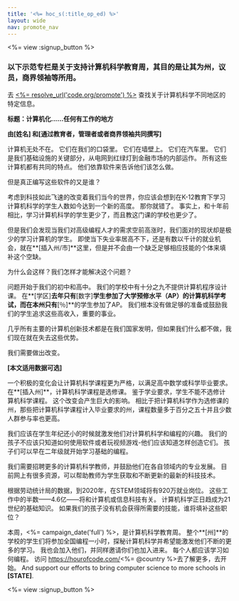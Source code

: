 ```yaml
---
title: '<%= hoc_s(:title_op_ed) %>'
layout: wide
nav: promote_nav
---
```

<%= view :signup_button %>

### 以下示范专栏是关于支持计算机科学教育周，其目的是让其为州，议员，商界领袖等所用。

  


去 [<%= resolve_url('code.org/promote') %>](<%= resolve_url('https://code.org/promote') %>) 查找关于计算机科学不同地区的特定信息。

**标题：计算机化......任何有工作的地方**

**由[姓名] 和[通过教育者，管理者或者商界领袖共同撰写]**

计算机无处不在。 它们在我们的口袋里。 它们在墙壁上。 它们在汽车里。 它们是我们基础设施的关键部分，从电网到红绿灯到金融市场的内部运作。 所有这些计算机都有共同的特点。 他们依靠软件来告诉他们该怎么做。

但是真正编写这些软件的又是谁？

考虑到科技如此飞速的改变着我们当今的世界，你应该会想到在K-12教育下学习计算机科学的学生人数如今达到一个新的高度。 那你就错了。 事实上，和十年前相比，学习计算机科学的学生更少了，而且教这门课的学校也更少了。

但是我们会发现当我们对高级编程人才的需求空前高涨时，我们面对的现状却是极少的学习计算机的学生。 即使当下失业率居高不下，还是有数以千计的就业机会，就在**[插入州/市]**这里，但是并不会由一个缺乏足够相应技能的个体来填补这个空缺。

为什么会这样？我们怎样才能解决这个问题？

问题开始于我们的初中和高中。 我们的学校中有十分之九不提供计算机程序设计课。 在**[学区]**去年只有**[数字]**学生参加了大学预修水平（AP）的计算机科学考试，而在本州只有**[％]**的学生参加了AP。 我们根本没有做足够的准备或鼓励我们的学生追求这些高收入，重要的事业。

几乎所有主要的计算机创新技术都是在我们国家发明，但如果我们什么都不做，我们现在就在失去这些优势。

我们需要做出改变。

**[本文适用数据可选]**

一个积极的变化会让计算机科学课程更为严格，以满足高中数学或科学毕业要求。 在**[插入州]**，计算机科学课程是选修课。 鉴于学业要求，学生不能不选修计算机科学课程。 这个改变会产生巨大的影响。 相比于把计算机科学作为选修课的州，那些把计算机科学课程计入毕业要求的州，课程数量多于百分之五十并且少数人群参与率也更高。

我们应该在学生年纪还小的时候就激发他们对计算机科学和编程的兴趣。 我们的孩子不应该只知道如何使用软件或者玩视频游戏-他们应该知道怎样创造它们。 孩子们可以早在二年级就开始学习基础的编程。

我们需要招聘更多的计算机科学教师，并鼓励他们在各自领域内的专业发展。 目前网上有很多资源，可以帮助教师为学生获取和不断更新的最新的科技技术。

根据劳动统计局的数据，到2020年，在STEM领域将有920万就业岗位。 这些工作中的半数——4.6亿——将和计算机或信息科技有关。 计算机科学正日趋成为21世纪的基础知识。 如果我们的孩子没有机会获得所需要的技能，谁将填补这些职位？

本周，<%= campaign_date('full') %>，是计算机科学教育周。 整个**[州]**的学校的学生们将参加全国编程一小时，探秘计算机科学并希望能激发他们不断的更多的学习。 我也会加入他们，并同样邀请你们也加入进来。 每个人都应该学习如何编程。 访问 https://hourofcode.com/<%= @country %>去了解更多，去开始。 And support our efforts to bring computer science to more schools in **[STATE]**.

<%= view :signup_button %>